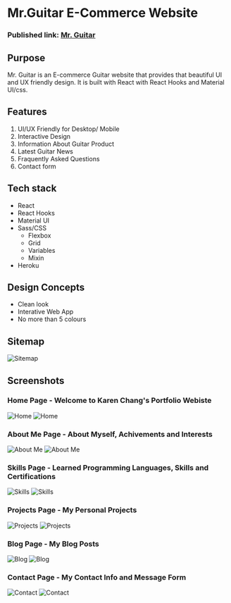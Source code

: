 <!-- # Getting Started with Create React App

This project was bootstrapped with [Create React App](https://github.com/facebook/create-react-app).

## Available Scripts

In the project directory, you can run:

### `npm start`

Runs the app in the development mode.\
Open [http://localhost:3000](http://localhost:3000) to view it in the browser.

The page will reload if you make edits.\
You will also see any lint errors in the console.

### `npm test`

Launches the test runner in the interactive watch mode.\
See the section about [running tests](https://facebook.github.io/create-react-app/docs/running-tests) for more information.

### `npm run build`

Builds the app for production to the `build` folder.\
It correctly bundles React in production mode and optimizes the build for the best performance.

The build is minified and the filenames include the hashes.\
Your app is ready to be deployed!

See the section about [deployment](https://facebook.github.io/create-react-app/docs/deployment) for more information.

### `npm run eject`

**Note: this is a one-way operation. Once you `eject`, you can’t go back!**

If you aren’t satisfied with the build tool and configuration choices, you can `eject` at any time. This command will remove the single build dependency from your project.

Instead, it will copy all the configuration files and the transitive dependencies (webpack, Babel, ESLint, etc) right into your project so you have full control over them. All of the commands except `eject` will still work, but they will point to the copied scripts so you can tweak them. At this point you’re on your own.

You don’t have to ever use `eject`. The curated feature set is suitable for small and middle deployments, and you shouldn’t feel obligated to use this feature. However we understand that this tool wouldn’t be useful if you couldn’t customize it when you are ready for it.

## Learn More

You can learn more in the [Create React App documentation](https://facebook.github.io/create-react-app/docs/getting-started).

To learn React, check out the [React documentation](https://reactjs.org/).

### Code Splitting

This section has moved here: [https://facebook.github.io/create-react-app/docs/code-splitting](https://facebook.github.io/create-react-app/docs/code-splitting)

### Analyzing the Bundle Size

This section has moved here: [https://facebook.github.io/create-react-app/docs/analyzing-the-bundle-size](https://facebook.github.io/create-react-app/docs/analyzing-the-bundle-size)

### Making a Progressive Web App

This section has moved here: [https://facebook.github.io/create-react-app/docs/making-a-progressive-web-app](https://facebook.github.io/create-react-app/docs/making-a-progressive-web-app)

### Advanced Configuration

This section has moved here: [https://facebook.github.io/create-react-app/docs/advanced-configuration](https://facebook.github.io/create-react-app/docs/advanced-configuration)

### Deployment

This section has moved here: [https://facebook.github.io/create-react-app/docs/deployment](https://facebook.github.io/create-react-app/docs/deployment)

### `npm run build` fails to minify

This section has moved here: [https://facebook.github.io/create-react-app/docs/troubleshooting#npm-run-build-fails-to-minify](https://facebook.github.io/create-react-app/docs/troubleshooting#npm-run-build-fails-to-minify)



<iframe style="border: 1px solid rgba(0, 0, 0, 0.1);" width="800" height="450" src="https://www.figma.com/embed?embed_host=share&url=https%3A%2F%2Fwww.figma.com%2Ffile%2Fl3iPGL4nYnO9NFPYtQfZnA%2FUntitled%3Fnode-id%3D1%253A3" allowfullscreen></iframe>
 -->

# Mr.Guitar E-Commerce Website

### Published link: [Mr. Guitar](https://mr-guitar.herokuapp.com/)

## Purpose

Mr. Guitar is an E-commerce Guitar website that provides that beautiful UI and UX friendly design. It is built with React with React Hooks and Material UI/css.

## Features

1. UI/UX Friendly for Desktop/ Mobile
1. Interactive Design
1. Information About Guitar Product
1. Latest Guitar News
1. Fraquently Asked Questions
1. Contact form

## Tech stack

- React
- React Hooks
- Material UI
- Sass/CSS
  - Flexbox
  - Grid
  - Variables
  - Mixin
- Heroku

## Design Concepts

- Clean look
- Interative Web App
- No more than 5 colours

## Sitemap

![Sitemap](docs/mr-guitar-sitemap.png)

## Screenshots

### Home Page - Welcome to Karen Chang's Portfolio Webiste

![Home](docs/home.jpeg)
![Home](docs/home-mobile.jpeg)

### About Me Page - About Myself, Achivements and Interests

![About Me](docs/about-me.jpeg)
![About Me](docs/about-me-mobile.jpeg)

### Skills Page - Learned Programming Languages, Skills and Certifications

![Skills](docs/skills.jpeg)
![Skills](docs/skills-mobile.jpeg)

### Projects Page - My Personal Projects

![Projects](docs/projects.jpeg)
![Projects](docs/projects-mobile.jpeg)

### Blog Page - My Blog Posts

![Blog](docs/blog.jpeg)
![Blog](docs/blog-mobile.jpeg)

### Contact Page - My Contact Info and Message Form

![Contact](docs/contact.jpeg)
![Contact](docs/contact-mobile.jpeg)
